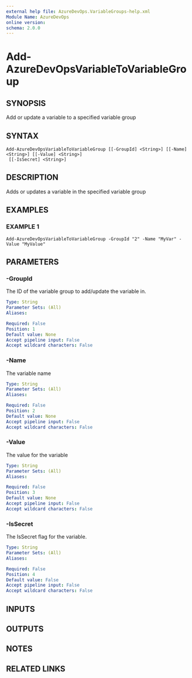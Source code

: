 ```yaml
---
external help file: AzureDevOps.VariableGroups-help.xml
Module Name: AzureDevOps
online version:
schema: 2.0.0
---
```


# Add-AzureDevOpsVariableToVariableGroup

## SYNOPSIS
Add or update a variable to a specified variable group

## SYNTAX

```
Add-AzureDevOpsVariableToVariableGroup [[-GroupId] <String>] [[-Name] <String>] [[-Value] <String>]
 [[-IsSecret] <String>]
```

## DESCRIPTION
Adds or updates a variable in the specified variable group

## EXAMPLES

### EXAMPLE 1
```
Add-AzureDevOpsVariableToVariableGroup -GroupId "2" -Name "MyVar" -Value "MyValue"
```

## PARAMETERS

### -GroupId
The ID of the variable group to add/update the variable in.

```yaml
Type: String
Parameter Sets: (All)
Aliases:

Required: False
Position: 1
Default value: None
Accept pipeline input: False
Accept wildcard characters: False
```

### -Name
The variable name

```yaml
Type: String
Parameter Sets: (All)
Aliases:

Required: False
Position: 2
Default value: None
Accept pipeline input: False
Accept wildcard characters: False
```

### -Value
The value for the variable

```yaml
Type: String
Parameter Sets: (All)
Aliases:

Required: False
Position: 3
Default value: None
Accept pipeline input: False
Accept wildcard characters: False
```

### -IsSecret
The IsSecret flag for the variable.

```yaml
Type: String
Parameter Sets: (All)
Aliases:

Required: False
Position: 4
Default value: False
Accept pipeline input: False
Accept wildcard characters: False
```

## INPUTS

## OUTPUTS

## NOTES

## RELATED LINKS
